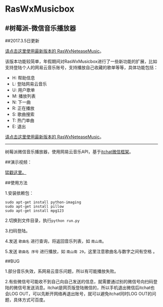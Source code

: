 # RasWxMusicbox
#树莓派-微信音乐播放器
----

##2017.3.5日更新

[请点击这里使用最新版本的 RasWxNeteaseMusic](https://github.com/yaphone/RasWxNeteaseMusic)。

该版本功能较简单，年假期间对RasWxMusicbox进行了一些新功能的扩展，比如支持登陆个人的网易云音乐账号，支持播放自己收藏的歌单等等，具体功能包括：

- H: 帮助信息
- L: 登陆网易云音乐
- U: 用户歌单
- M: 播放列表
- N: 下一曲
- R: 正在播放
- S: 歌曲搜索
- T: 热门单曲
- E: 退出

[请点击这里使用最新版本的 RasWxNeteaseMusic](https://github.com/yaphone/RasWxNeteaseMusic)。

----

树莓派微信音乐播放器，使用网易云音乐API，基于[itchat微信框架](https://github.com/littlecodersh/ItChat)。

##演示视频：

[猛戳这里。](http://v.youku.com/v_show/id_XMTYwMDkzOTk4MA==.html#paction)

##使用方法

1.安装依赖包： 

	sudo apt-get install python-imaging
	sudo apt-get install pillow
	sudo apt-get install mpg123

2.切换到文件目录，执行`python run.py`

3.扫码登陆。

4.发送 `歌曲名` 进行查询，将返回音乐列表，如 `南山南`。

5.发送 `歌曲名 序号` 进行播放，如 `南山南 29`，这里注意歌曲名与数字之间有空格 。


##BUG

1.部分音乐失效，系网易云音乐问题，所以有可能播放失败。

2.有些微信号可能收不到自己向自己发送的信息，就需要通过别的微信号向扫码登陆的微信号发送消息。itchat是网页版登陆微信的，所以手机退出微信后itchat也会LOG OUT，可以先断开网络再退出账号，就可以避免itchat同时LOG OUT的问题，具体方式可百度。


